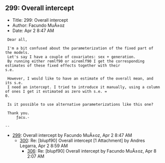 ## 299: Overall intercept

- Title: 299: Overall intercept
- Author: Facundo MuÃ±oz
- Date: Apr 2 8:47 AM

```
 Dear all,

 I'm a bit confused about the parameterization of the fixed part of the models.
 Let's say I have a couple of covariates: sex + generation.
 By running either remlf90 or airemlf90 I get the corresponding estimates of these fixed effects together with their
s.e.

 However, I would like to have an estimate of the overall mean, and its s.e.
 I need an intercept. I tried to introduce it manually, using a column of ones I get it estimated as zero with s.e. =
0.

 Is it possible to use alternative parameterizations like this one?

 Thank you.
	 ƒacu.-

-- 
```

- [299](0299.md): Overall intercept by Facundo MuÃ±oz, Apr 2 8:47 AM
    - [300](0300.md): Re: [blupf90] Overall intercept [1 Attachment] by Andres Legarra, Apr 2 8:59 AM
        - [306](0306.md): Re: [blupf90] Overall intercept by Facundo MuÃ±oz, Apr 8 2:07 AM
